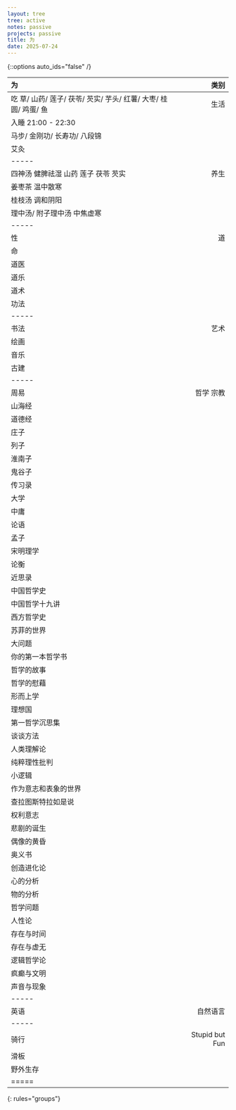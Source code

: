 ```yaml
---
layout: tree
tree: active
notes: passive
projects: passive
title: 为
date: 2025-07-24
---
```



{::options auto_ids="false" /}


| 为                                                                            | 类别                 |
|:------------------------------------------------------------------------------|---------------------:|
| 吃 草/ 山药/ 莲子/ 茯苓/ 芡实/ 芋头/ 红薯/ 大枣/ 桂圆/ 鸡蛋/ 鱼               | 生活                 |
| 入睡 21:00 - 22:30                                                            |                      |
| 马步/ 金刚功/ 长寿功/ 八段锦                                                  |                      |
| 艾灸                                                                          |                      |
|-----
| 四神汤 健脾祛湿 山药 莲子 茯苓 芡实                                           | 养生                 |
| 姜枣茶 温中散寒                                                               |                      |
| 桂枝汤 调和阴阳                                                               |                      |
| 理中汤/ 附子理中汤 中焦虚寒                                                   |                      |
|-----
| 性                                                                            | 道                   |
| 命                                                                            |                      |
| 道医                                                                          |                      |
| 道乐                                                                          |                      |
| 道术                                                                          |                      |
| 功法                                                                          |                      |
|-----
| 书法                                                                          | 艺术                 |
| 绘画                                                                          |                      |
| 音乐                                                                          |                      |
| 古建                                                                          |                      |
|-----
| 周易                                                                          | 哲学 宗教            |
| 山海经                                                                        |                      |
| 道德经                                                                        |                      |
| 庄子                                                                          |                      |
| 列子                                                                          |                      |
| 淮南子                                                                        |                      |
| 鬼谷子                                                                        |                      |
| 传习录                                                                        |                      |
| 大学                                                                          |                      |
| 中庸                                                                          |                      |
| 论语                                                                          |                      |
| 孟子                                                                          |                      |
| 宋明理学                                                                      |                      |
| 论衡                                                                          |                      |
| 近思录                                                                        |                      |
| 中国哲学史                                                                    |                      |
| 中国哲学十九讲                                                                |                      |
| 西方哲学史                                                                    |                      |
| 苏菲的世界                                                                    |                      |
| 大问题                                                                        |                      |
| 你的第一本哲学书                                                              |                      |
| 哲学的故事                                                                    |                      |
| 哲学的慰藉                                                                    |                      |
| 形而上学                                                                      |                      |
| 理想国                                                                        |                      |
| 第一哲学沉思集                                                                |                      |
| 谈谈方法                                                                      |                      |
| 人类理解论                                                                    |                      |
| 纯粹理性批判                                                                  |                      |
| 小逻辑                                                                        |                      |
| 作为意志和表象的世界                                                          |                      |
| 查拉图斯特拉如是说                                                            |                      |
| 权利意志                                                                      |                      |
| 悲剧的诞生                                                                    |                      |
| 偶像的黄昏                                                                    |                      |
| 奥义书                                                                        |                      |
| 创造进化论                                                                    |                      |
| 心的分析                                                                      |                      |
| 物的分析                                                                      |                      |
| 哲学问题                                                                      |                      |
| 人性论                                                                        |                      |
| 存在与时间                                                                    |                      |
| 存在与虚无                                                                    |                      |
| 逻辑哲学论                                                                    |                      |
| 疯癫与文明                                                                    |                      |
| 声音与现象                                                                    |                      |
|-----
| 英语                                                                          | 自然语言             |
|-----
| 骑行                                                                          | Stupid but Fun       |
| 滑板                                                                          |                      |
| 野外生存                                                                      |                      |
|=====
{: rules="groups"}

